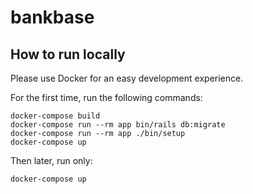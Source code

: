 # bankbase

## How to run locally

Please use Docker for an easy development experience.

For the first time, run the following commands:
```
docker-compose build
docker-compose run --rm app bin/rails db:migrate
docker-compose run --rm app ./bin/setup
docker-compose up
```

Then later, run only:
```
docker-compose up
```
